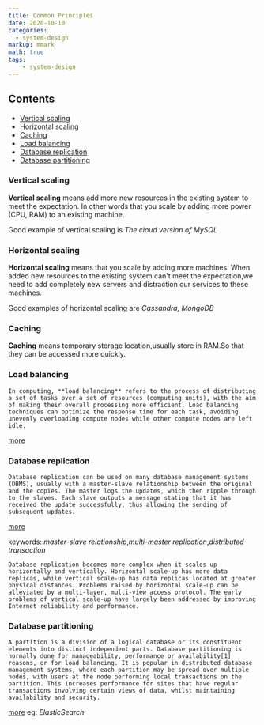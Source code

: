 ```yaml
---
title: Common Principles
date: 2020-10-10
categories:
  - system-design
markup: mmark
math: true
tags:
    - system-design
---
```


## Contents
 * [Vertical scaling](#vertical-scaling)
 * [Horizontal scaling](#horizontal-scaling)
 * [Caching](#caching)
 * [Load balancing](#load-balancing)
 * [Database replication](#database-replication)
 * [Database partitioning](#database-partitioning)

### Vertical scaling

**Vertical scaling** means add more new resources in the existing system to meet the expectation.
In other words that you scale by adding more power (CPU, RAM) to an existing machine.

Good example of vertical scaling is *The cloud version of MySQL*

### Horizontal scaling

**Horizontal scaling** means that you scale by adding more machines.
When added new resources to the existing system can't meet the expectation,we need to add completely new servers 
and distraction our services to these machines.

Good examples of horizontal scaling are *Cassandra, MongoDB*

### Caching

**Caching** means temporary storage location,usually store in RAM.So that they can be accessed more quickly.  

### Load balancing

    In computing, **load balancing** refers to the process of distributing a set of tasks over a set of resources (computing units), with the aim of making their overall processing more efficient. Load balancing techniques can optimize the response time for each task, avoiding unevenly overloading compute nodes while other compute nodes are left idle.

[more](https://en.wikipedia.org/wiki/Load_balancing_(computing))

### Database replication

    Database replication can be used on many database management systems (DBMS), usually with a master-slave relationship between the original and the copies. The master logs the updates, which then ripple through to the slaves. Each slave outputs a message stating that it has received the update successfully, thus allowing the sending of subsequent updates.
    
[more](https://en.wikipedia.org/wiki/Replication_(computing)#DATABASE)

keywords: *master-slave relationship*,*multi-master replication*,*distributed transaction*

    Database replication becomes more complex when it scales up horizontally and vertically. Horizontal scale-up has more data replicas, while vertical scale-up has data replicas located at greater physical distances. Problems raised by horizontal scale-up can be alleviated by a multi-layer, multi-view access protocol. The early problems of vertical scale-up have largely been addressed by improving Internet reliability and performance.

### Database partitioning
      
    A partition is a division of a logical database or its constituent elements into distinct independent parts. Database partitioning is normally done for manageability, performance or availability[1] reasons, or for load balancing. It is popular in distributed database management systems, where each partition may be spread over multiple nodes, with users at the node performing local transactions on the partition. This increases performance for sites that have regular transactions involving certain views of data, whilst maintaining availability and security.
   
[more](https://en.wikipedia.org/wiki/Partition_(database))
eg: *ElasticSearch*


